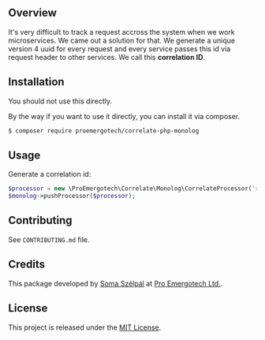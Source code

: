 
## Overview

It's very difficult to track a request accross the system when we work microservices. We came out a solution for that. We generate a unique version 4 uuid for every request and every service passes this id via request header to other services. We call this **correlation ID**.

## Installation

You should not use this directly. 

By the way if you want to use it directly, you can install it via composer.

```bash
$ composer require proemergotech/correlate-php-monolog
```

## Usage

Generate a correlation id:
```php
$processor = new \ProEmergotech\Correlate\Monolog\CorrelateProcessor('x_correlation_id', $correlationId);
$monolog->pushProcessor($processor);
```

## Contributing

See `CONTRIBUTING.md` file.

## Credits

This package developed by [Soma Szélpál](https://github.com/shakahl/) at [Pro Emergotech Ltd.](https://github.com/proemergotech/).

## License

This project is released under the [MIT License](http://www.opensource.org/licenses/MIT).
